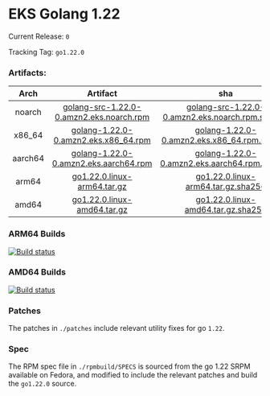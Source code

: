 # EKS Golang 1.22

Current Release: `0`

Tracking Tag: `go1.22.0`

### Artifacts:  
|Arch|Artifact|sha|
|:---:|:---:|:---:|
|noarch|[golang-src-1.22.0-0.amzn2.eks.noarch.rpm](https://distro.eks.amazonaws.com/golang-go1.22.0/releases/0/x86_64/RPMS/noarch/golang-src-1.22.0-0.amzn2.eks.noarch.rpm)|[golang-src-1.22.0-0.amzn2.eks.noarch.rpm.sha256](https://distro.eks.amazonaws.com/golang-go1.22.0/releases/0/x86_64/RPMS/noarch/golang-src-1.22.0-0.amzn2.eks.noarch.rpm.sha256)|
|x86_64|[golang-1.22.0-0.amzn2.eks.x86_64.rpm](https://distro.eks.amazonaws.com/golang-go1.22.0/releases/0/x86_64/RPMS/x86_64/golang-1.22.0-0.amzn2.eks.x86_64.rpm)|[golang-1.22.0-0.amzn2.eks.x86_64.rpm.sha256](https://distro.eks.amazonaws.com/golang-go1.22.0/releases/0/x86_64/RPMS/x86_64/golang-1.22.0-0.amzn2.eks.x86_64.rpm.sha256)|
|aarch64|[golang-1.22.0-0.amzn2.eks.aarch64.rpm](https://distro.eks.amazonaws.com/golang-go1.22.0/releases/0/aarch64/RPMS/aarch64/golang-1.22.0-0.amzn2.eks.aarch64.rpm)|[golang-1.22.0-0.amzn2.eks.aarch64.rpm.sha256](https://distro.eks.amazonaws.com/golang-go1.22.0/releases/0/aarch64/RPMS/aarch64/golang-1.22.0-0.amzn2.eks.aarch64.rpm.sha256)|
|arm64|[go1.22.0.linux-arm64.tar.gz](https://distro.eks.amazonaws.com/golang-go1.22.0/releases/0/archives/linux/arm64/go1.22.0.linux-arm64.tar.gz)|[go1.22.0.linux-arm64.tar.gz.sha256](https://distro.eks.amazonaws.com/golang-go1.22.0/releases/0/archives/linux/arm64/go1.22.0.linux-arm64.tar.gz.sha256)|
|amd64|[go1.22.0.linux-amd64.tar.gz](https://distro.eks.amazonaws.com/golang-go1.22.0/releases/0/archives/linux/amd64/go1.22.0.linux-amd64.tar.gz)|[go1.22.0.linux-amd64.tar.gz.sha256](https://distro.eks.amazonaws.com/golang-go1.22.0/releases/0/archives/linux/amd64/go1.22.0.linux-amd64.tar.gz.sha256)|


### ARM64 Builds
[![Build status](https://prow.eks.amazonaws.com/badge.svg?jobs=golang-1-22-ARM64-PROD-tooling-postsubmit)](https://prow.eks.amazonaws.com/?repo=aws%2Feks-distro-build-tooling&type=postsubmit)

### AMD64 Builds
[![Build status](https://prow.eks.amazonaws.com/badge.svg?jobs=golang-1-22-tooling-postsubmit)](https://prow.eks.amazonaws.com/?repo=aws%2Feks-distro-build-tooling&type=postsubmit)

### Patches
The patches in `./patches` include relevant utility fixes for go `1.22`.

### Spec
The RPM spec file in `./rpmbuild/SPECS` is sourced from the go 1.22 SRPM available on Fedora, and modified to include the relevant patches and build the `go1.22.0` source.
